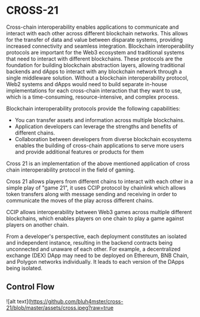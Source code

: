# CROSS-21

Cross-chain interoperability enables applications to communicate and interact with each other across different blockchain networks. This allows for the transfer of data and value between disparate systems, providing increased connectivity and seamless integration.
Blockchain interoperability protocols are important for the Web3 ecosystem and traditional systems that need to interact with different blockchains. These protocols are the foundation for building blockchain abstraction layers, allowing traditional backends and dApps to interact with any blockchain network through a single middleware solution. Without a blockchain interoperability protocol, Web2 systems and dApps would need to build separate in-house implementations for each cross-chain interaction that they want to use, which is a time-consuming, resource-intensive, and complex process.

Blockchain interoperability protocols provide the following capabilities:

- You can transfer assets and information across multiple blockchains.
- Application developers can leverage the strengths and benefits of different chains.
- Collaboration between developers from diverse blockchain ecosystems enables the building of cross-chain applications to serve more users and provide additional features or products for them

Cross 21 is an implementation of the above mentioned application of cross chain interoperability protocol in the field of gaming.

Cross 21 allows players from different chains to interact with each other in a simple play of "game 21", it uses CCIP protocol by chainlink which allows token transfers along with message sending and receiving in order to communicate the moves of the play across different chains.

CCIP allows interoperability between Web3 games across multiple different blockchains, which enables players on one chain to play a game against players on another chain.

From a developer's perspective, each deployment constitutes an isolated and independent instance, resulting in the backend contracts being unconnected and unaware of each other. For example, a decentralized exchange (DEX) DApp may need to be deployed on Ethereum, BNB Chain, and Polygon networks individually. It leads to each version of the DApps being isolated.

## Control Flow

![alt text](https://github.com/bluh4mster/cross-21/blob/master/assets/cross.jpeg?raw=true
